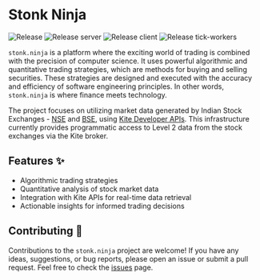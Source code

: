 # Stonk Ninja
![Release](https://github.com/brayn003/stonk.ninja/actions/workflows/release.yaml/badge.svg)
![Release server](https://github.com/brayn003/stonk.ninja/actions/workflows/release-server.yaml/badge.svg)
![Release client](https://github.com/brayn003/stonk.ninja/actions/workflows/release-client.yaml/badge.svg)
![Release tick-workers](https://github.com/brayn003/stonk.ninja/actions/workflows/release-tick-workers.yaml/badge.svg)


`stonk.ninja` is a platform where the exciting world of trading is combined with the precision of computer science. It uses powerful algorithmic and quantitative trading strategies, which are methods for buying and selling securities. These strategies are designed and executed with the accuracy and efficiency of software engineering principles. In other words, `stonk.ninja` is where finance meets technology.

The project focuses on utilizing market data generated by Indian Stock Exchanges - [NSE](https://www.nseindia.com/) and [BSE](https://www.bseindia.com/), using [Kite Developer APIs](https://kite.trade/docs/connect/v3/). This infrastructure currently provides programmatic access to Level 2 data from the stock exchanges via the Kite broker.

## Features ✨
- Algorithmic trading strategies
- Quantitative analysis of stock market data
- Integration with Kite APIs for real-time data retrieval
- Actionable insights for informed trading decisions

## Contributing 🤝
Contributions to the `stonk.ninja` project are welcome! If you have any ideas, suggestions, or bug reports, please open an issue or submit a pull request. Feel free to check the [issues](https://github.com/brayn003/stonk.ninja/issues) page.

